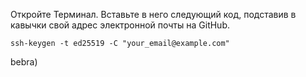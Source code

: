 Откройте Терминал. Вставьте в него следующий код, подставив в кавычки свой адрес электронной почты на GitHub.
```
ssh-keygen -t ed25519 -C "your_email@example.com"
```
bebra)